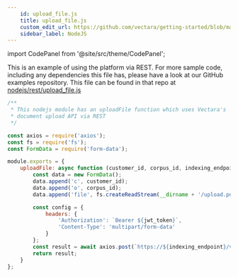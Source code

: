 ```yaml
---
    id: upload_file.js
    title: upload_file.js
    custom_edit_url: https://github.com/vectara/getting-started/blob/main/language-examples/nodejs/rest/upload_file.js
    sidebar_label: NodeJS
---
```



import CodePanel from '@site/src/theme/CodePanel';

This is an example of using the platform via REST.  For more sample code, including any dependencies this file has, please have a look at our GitHub examples repository.  This file can be found in that repo at <a href="https://github.com/vectara/getting-started/tree/main/language-examples/nodejs/rest/upload_file.js">nodejs/rest/upload_file.js</a>

```js title="nodejs/rest/upload_file.js"
/**
 * This nodejs module has an uploadFile function which uses Vectara's 
 * document upload API via REST
 */

const axios = require('axios');
const fs = require('fs');
const FormData = require('form-data');

module.exports = {
    uploadFile: async function (customer_id, corpus_id, indexing_endpoint, jwt_token) {
        const data = new FormData();
        data.append('c', customer_id);
        data.append('o', corpus_id);
        data.append('file', fs.createReadStream(__dirname + '/upload.pdf'));

        const config = {
            headers: {
                'Authorization': `Bearer ${jwt_token}`,
                'Content-Type': 'multipart/form-data'
            }
        };
        const result = await axios.post(`https://${indexing_endpoint}/v1/upload`, data, config);
        return result;
    }
};
```
